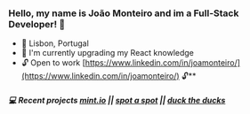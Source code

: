 ### Hello, my name is João Monteiro and im a Full-Stack Developer! 👋

- 📍 Lisbon, Portugal
- 🌱 I'm currently upgrading my React knowledge
- 🔓 Open to work [https://www.linkedin.com/in/joamonteiro/](https://www.linkedin.com/in/joamonteiro/) 🔓**

##### 💻 Recent projects [mint.io](https://mint-io.netlify.app/) || [spot a spot](https://spot-a-spot.herokuapp.com/) || [duck the ducks](https://duck-the-ducks.netlify.app/)

<!--
**joamonteiro/joamonteiro** is a ✨ _special_ ✨ repository because its `README.md` (this file) appears on your GitHub profile.

Here are some ideas to get you started:

- 
-->
